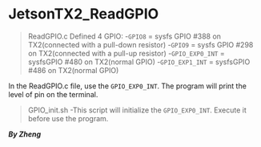 # JetsonTX2_ReadGPIO
> ReadGPIO.c
  Defined 4 GPIO: 
  -`GPIO8` = sysfs GPIO #388 on TX2(connected with a pull-down resistor)
  -`GPIO9` = sysfs GPIO #298 on TX2(connected with a pull-up resistor)
  -`GPIO_EXP0_INT` = sysfsGPIO #480 on TX2(normal GPIO)
  -`GPIO_EXP1_INT` = sysfsGPIO #486 on TX2(normal GPIO)

  In the ReadGPIO.c file, use the `GPIO_EXP0_INT`. The program will print the level of pin on the terminal.

> GPIO_init.sh
  -This script will initialize the `GPIO_EXP0_INT`. Execute it before use the program.

***By  Zheng*** 
